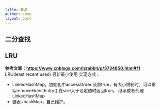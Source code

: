 ```yaml
---
title: 算法
auther: ahou
layout: post
---
```


## 二分查找


## LRU
**参考文章：https://www.cnblogs.com/lzrabbit/p/3734850.html#f1**
LRU(least recent used) 最新最小使用
实现方式：
- LinkedHashMap，初始化中accessOrder 设置true，有大小限制时，可以重写removeEldestEntry(),在size大于设定值时返回true。
继承或者代理LinkedHashMap
- 链表+hashMap，自己维护。